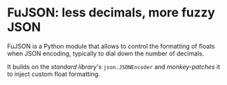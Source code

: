 
# FuJSON: less decimals, more fuzzy JSON

FuJSON is a Python module that allows to control the 
formatting of floats when JSON encoding, 
typically to dial down the number of decimals.

It builds on the *standard library*'s `json.JSONEncoder`
and *monkey-patches* it to inject custom float formatting.


